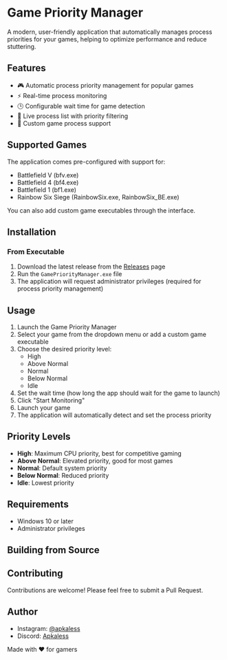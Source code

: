 # Game Priority Manager

A modern, user-friendly application that automatically manages process priorities for your games, helping to optimize performance and reduce stuttering.

## Features

- 🎮 Automatic process priority management for popular games
- ⚡ Real-time process monitoring
- 🕒 Configurable wait time for game detection
- 🔄 Live process list with priority filtering
- 📝 Custom game process support

## Supported Games

The application comes pre-configured with support for:
- Battlefield V (bfv.exe)
- Battlefield 4 (bf4.exe)
- Battlefield 1 (bf1.exe)
- Rainbow Six Siege (RainbowSix.exe, RainbowSix_BE.exe)

You can also add custom game executables through the interface.

## Installation

### From Executable
1. Download the latest release from the [Releases](https://github.com/Apkaless/PriorityMaster/releases/tag/PriorityMaster) page
2. Run the `GamePriorityManager.exe` file
3. The application will request administrator privileges (required for process priority management)


## Usage

1. Launch the Game Priority Manager
2. Select your game from the dropdown menu or add a custom game executable
3. Choose the desired priority level:
   - High
   - Above Normal
   - Normal
   - Below Normal
   - Idle
4. Set the wait time (how long the app should wait for the game to launch)
5. Click "Start Monitoring"
6. Launch your game
7. The application will automatically detect and set the process priority

## Priority Levels

- **High**: Maximum CPU priority, best for competitive gaming
- **Above Normal**: Elevated priority, good for most games
- **Normal**: Default system priority
- **Below Normal**: Reduced priority
- **Idle**: Lowest priority

## Requirements

- Windows 10 or later
- Administrator privileges

## Building from Source


## Contributing

Contributions are welcome! Please feel free to submit a Pull Request.

## Author

- Instagram: [@apkaless](https://instagram.com/apkaless)
- Discord: [Apkaless](https://discord.gg/hebTnGCbHh)

Made with ❤️ for gamers 
